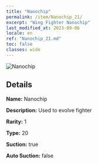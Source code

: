 ```yaml
---
title: "Nanochip"
permalink: /item/Nanochip_21/
excerpt: "Wing Fighter Nanochip"
last_modified_at: 2023-09-06
locale: en
ref: "Nanochip_21.md"
toc: false
classes: wide
---
```



 ![Nanochip](/images/item/Nanochip_p.png)



## Details

 **Name:** Nanochip 

 **Description:** Used to evolve fighter

 **Rarity:** 1 

 **Type:** 20 

 **Suction:** true 

 **Auto Suction:** false 


